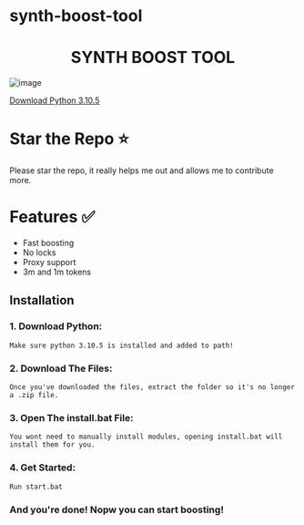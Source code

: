 # synth-boost-tool
<h1 align="center">
SYNTH BOOST TOOL
</h1>

![image](https://i.imgur.com/ehGa7gL.png)


[Download Python 3.10.5](https://www.python.org/ftp/python/3.10.5/python-3.10.5-amd64.exe)

# Star the Repo ⭐
Please star the repo, it really helps me out and allows me to contribute more.

# Features ✅
- Fast boosting
- No locks
- Proxy support
- 3m and 1m tokens

## Installation

### 1. Download Python:

```
Make sure python 3.10.5 is installed and added to path!
```
### 2. Download The Files:

```
Once you've downloaded the files, extract the folder so it's no longer a .zip file.
```
### 3. Open The install.bat File:

```
You wont need to manually install modules, opening install.bat will install them for you.
```
### 4. Get Started:

```
Run start.bat
```
### And you're done! Nopw you can start boosting!
